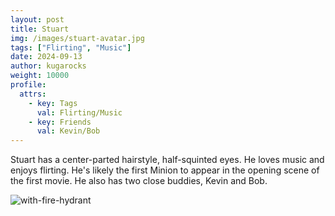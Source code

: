 ```yaml
---
layout: post
title: Stuart
img: /images/stuart-avatar.jpg
tags: ["Flirting", "Music"]
date: 2024-09-13
author: kugarocks
weight: 10000
profile:
  attrs:
    - key: Tags
      val: Flirting/Music
    - key: Friends
      val: Kevin/Bob
---
```


Stuart has a center-parted hairstyle, half-squinted eyes.
He loves music and enjoys flirting.
He's likely the first Minion to appear in the opening scene of the first movie.
He also has two close buddies, Kevin and Bob.

![with-fire-hydrant](/images/stuart-fire-hydrant.jpg) 